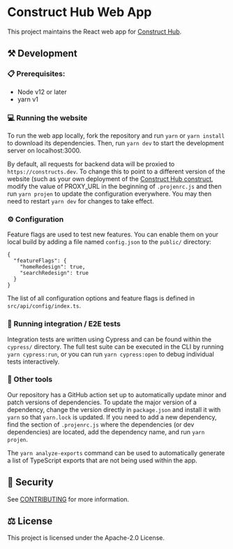 # Construct Hub Web App

This project maintains the React web app for [Construct Hub].

[construct hub]: https://github.com/cdklabs/construct-hub
## :hammer_and_pick: Development

### :clipboard: Prerequisites:

- Node v12 or later
- yarn v1

### :computer: Running the website

To run the web app locally, fork the repository and run `yarn` or `yarn install`
to download its dependencies. Then, run `yarn dev` to start the development
server on localhost:3000.

By default, all requests for backend data will be proxied to
`https://constructs.dev`. To change this to point to a different version of the
website (such as your own deployment of the [Construct Hub
construct](https://github.com/cdklabs/construct-hub), modify the value of
PROXY_URL in the beginning of `.projenrc.js` and then run `yarn projen` to
update the configuration everywhere. You may then need to restart `yarn dev` for
changes to take effect.

### :gear: Configuration

Feature flags are used to test new features. You can enable them on your local
build by adding a file named `config.json` to the `public/` directory:

```
{
  "featureFlags": {
    "homeRedesign": true,
    "searchRedesign": true
  }
}
```

The list of all configuration options and feature flags is defined in
`src/api/config/index.ts`.

### :test_tube: Running integration / E2E tests

Integration tests are written using Cypress and can be found within the
`cypress/` directory. The full test suite can be executed in the CLI by running
`yarn cypress:run`, or you can run `yarn cypress:open` to debug individual tests
interactively.

### :toolbox: Other tools

Our repository has a GitHub action set up to automatically update minor and
patch versions of dependencies. To update the major version of a dependency,
change the version directly in `package.json` and install it with `yarn` so that
`yarn.lock` is updated. If you need to add a new dependency, find the section of
`.projenrc.js` where the dependencies (or dev dependencies) are located, add the
dependency name, and run `yarn projen`.

The `yarn analyze-exports` command can be used to automatically generate a list
of TypeScript exports that are not being used within the app.

## :cop: Security

See [CONTRIBUTING](CONTRIBUTING.md#security-issue-notifications) for more
information.

## :balance_scale: License

This project is licensed under the Apache-2.0 License.

